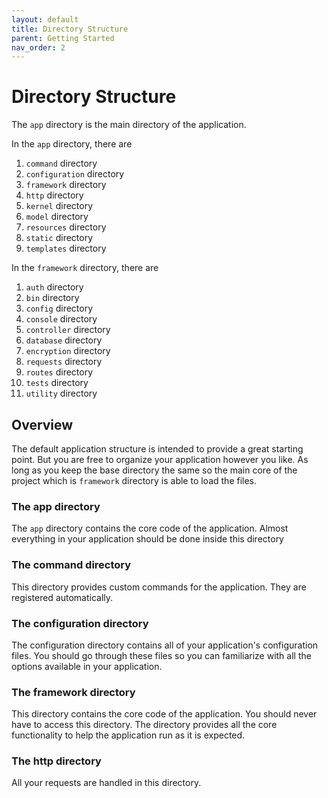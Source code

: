 ```yaml
---
layout: default
title: Directory Structure
parent: Getting Started
nav_order: 2
---
```


# Directory Structure

The ```app``` directory is the main directory of the application.

In the ```app``` directory, there are

1. ```command``` directory
2. ```configuration``` directory
3. ```framework``` directory
4. ```http``` directory
5. ```kernel``` directory
6. ```model``` directory
7. ```resources``` directory
8. ```static``` directory
9. ```templates``` directory

In the ```framework``` directory, there are
1. ```auth``` directory
2. ```bin``` directory
3. ```config``` directory
4. ```console``` directory
5. ```controller``` directory
6. ```database``` directory
7. ```encryption``` directory
8. ```requests``` directory
9. ```routes``` directory
10. ```tests``` directory
11. ```utility``` directory

## Overview
The default application structure is intended to provide a great starting point. But you are free to organize your application however you like. As long as you keep the base directory the same so the main core of the project which is ```framework``` directory is able to load the files.

### The app directory

The ```app``` directory contains the core code of the application. Almost everything in your application should be done inside this directory

### The command directory

This directory provides custom commands for the application. They are registered automatically.

### The configuration directory

The configuration directory contains all of your application's configuration files. You should go through these files so you can familiarize with all the options available in your application. 

### The framework directory

This directory contains the core code of the application. You should never have to access this directory. The directory provides all the core functionality to help the application run as it is expected.

### The http directory

All your requests are handled in this directory. 
